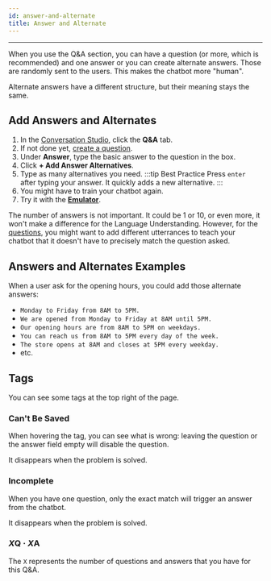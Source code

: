 ```yaml
---
id: answer-and-alternate
title: Answer and Alternate
---
```


--------------------

When you use the Q&A section, you can have a question (or more, which is recommended) and one answer or you can create alternate answers. Those are randomly sent to the users. This makes the chatbot more "human". 

Alternate answers have a different structure, but their meaning stays the same.

## Add Answers and Alternates

1. In the [Conversation Studio](/overview/quickstart/conversation-studio), click the **Q&A** tab.
1. If not done yet, [create a question](/building-chatbots/qna/qna-item/question-variations).
1. Under **Answer**, type the basic answer to the question in the box.
1. Click **+ Add Answer Alternatives**.
1. Type as many alternatives you need.
:::tip Best Practice
Press `enter` after typing your answer. It quickly adds a new alternative.
:::
1. You might have to train your chatbot again.
1. Try it with the **[Emulator](/building-chatbots/testing-&-debugging/emulator)**.

The number of answers is not important. It could be 1 or 10, or even more, it won't make a difference for the Language Understanding. However, for the [questions](/building-chatbots/qna/qna-item/question-variations), you might want to add different utterrances to teach your chatbot that it doesn't have to precisely match the question asked.

## Answers and Alternates Examples

When a user ask for the opening hours, you could add those alternate answers:

- `Monday to Friday from 8AM to 5PM.`
- `We are opened from Monday to Friday at 8AM until 5PM.`
- `Our opening hours are from 8AM to 5PM on weekdays. `
- `You can reach us from 8AM to 5PM every day of the week.`
- `The store opens at 8AM and closes at 5PM every weekday.`
- etc.

## Tags

You can see some tags at the top right of the page.

### Can't Be Saved

When hovering the tag, you can see what is wrong: leaving the question or the answer field empty will disable the question.

It disappears when the problem is solved.

### Incomplete

When you have one question, only the exact match will trigger an answer from the chatbot.

It disappears when the problem is solved.

### *X*Q · *X*A

The `X` represents the number of questions and answers that you have for this Q&A.